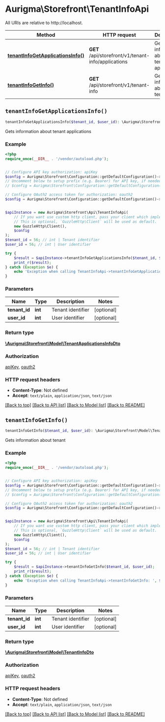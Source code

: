 # Aurigma\Storefront\TenantInfoApi

All URIs are relative to http://localhost.

Method | HTTP request | Description
------------- | ------------- | -------------
[**tenantInfoGetApplicationsInfo()**](TenantInfoApi.md#tenantInfoGetApplicationsInfo) | **GET** /api/storefront/v1/tenant-info/applications | Gets information about tenant applications
[**tenantInfoGetInfo()**](TenantInfoApi.md#tenantInfoGetInfo) | **GET** /api/storefront/v1/tenant-info | Gets information about tenant


## `tenantInfoGetApplicationsInfo()`

```php
tenantInfoGetApplicationsInfo($tenant_id, $user_id): \Aurigma\Storefront\Model\TenantApplicationsInfoDto
```

Gets information about tenant applications

### Example

```php
<?php
require_once(__DIR__ . '/vendor/autoload.php');


// Configure API key authorization: apiKey
$config = Aurigma\Storefront\Configuration::getDefaultConfiguration()->setApiKey('X-API-Key', 'YOUR_API_KEY');
// Uncomment below to setup prefix (e.g. Bearer) for API key, if needed
// $config = Aurigma\Storefront\Configuration::getDefaultConfiguration()->setApiKeyPrefix('X-API-Key', 'Bearer');

// Configure OAuth2 access token for authorization: oauth2
$config = Aurigma\Storefront\Configuration::getDefaultConfiguration()->setAccessToken('YOUR_ACCESS_TOKEN');


$apiInstance = new Aurigma\Storefront\Api\TenantInfoApi(
    // If you want use custom http client, pass your client which implements `GuzzleHttp\ClientInterface`.
    // This is optional, `GuzzleHttp\Client` will be used as default.
    new GuzzleHttp\Client(),
    $config
);
$tenant_id = 56; // int | Tenant identifier
$user_id = 56; // int | User identifier

try {
    $result = $apiInstance->tenantInfoGetApplicationsInfo($tenant_id, $user_id);
    print_r($result);
} catch (Exception $e) {
    echo 'Exception when calling TenantInfoApi->tenantInfoGetApplicationsInfo: ', $e->getMessage(), PHP_EOL;
}
```

### Parameters

Name | Type | Description  | Notes
------------- | ------------- | ------------- | -------------
 **tenant_id** | **int**| Tenant identifier | [optional]
 **user_id** | **int**| User identifier | [optional]

### Return type

[**\Aurigma\Storefront\Model\TenantApplicationsInfoDto**](../Model/TenantApplicationsInfoDto.md)

### Authorization

[apiKey](../../README.md#apiKey), [oauth2](../../README.md#oauth2)

### HTTP request headers

- **Content-Type**: Not defined
- **Accept**: `text/plain`, `application/json`, `text/json`

[[Back to top]](#) [[Back to API list]](../../README.md#endpoints)
[[Back to Model list]](../../README.md#models)
[[Back to README]](../../README.md)

## `tenantInfoGetInfo()`

```php
tenantInfoGetInfo($tenant_id, $user_id): \Aurigma\Storefront\Model\TenantInfoDto
```

Gets information about tenant

### Example

```php
<?php
require_once(__DIR__ . '/vendor/autoload.php');


// Configure API key authorization: apiKey
$config = Aurigma\Storefront\Configuration::getDefaultConfiguration()->setApiKey('X-API-Key', 'YOUR_API_KEY');
// Uncomment below to setup prefix (e.g. Bearer) for API key, if needed
// $config = Aurigma\Storefront\Configuration::getDefaultConfiguration()->setApiKeyPrefix('X-API-Key', 'Bearer');

// Configure OAuth2 access token for authorization: oauth2
$config = Aurigma\Storefront\Configuration::getDefaultConfiguration()->setAccessToken('YOUR_ACCESS_TOKEN');


$apiInstance = new Aurigma\Storefront\Api\TenantInfoApi(
    // If you want use custom http client, pass your client which implements `GuzzleHttp\ClientInterface`.
    // This is optional, `GuzzleHttp\Client` will be used as default.
    new GuzzleHttp\Client(),
    $config
);
$tenant_id = 56; // int | Tenant identifier
$user_id = 56; // int | User identifier

try {
    $result = $apiInstance->tenantInfoGetInfo($tenant_id, $user_id);
    print_r($result);
} catch (Exception $e) {
    echo 'Exception when calling TenantInfoApi->tenantInfoGetInfo: ', $e->getMessage(), PHP_EOL;
}
```

### Parameters

Name | Type | Description  | Notes
------------- | ------------- | ------------- | -------------
 **tenant_id** | **int**| Tenant identifier | [optional]
 **user_id** | **int**| User identifier | [optional]

### Return type

[**\Aurigma\Storefront\Model\TenantInfoDto**](../Model/TenantInfoDto.md)

### Authorization

[apiKey](../../README.md#apiKey), [oauth2](../../README.md#oauth2)

### HTTP request headers

- **Content-Type**: Not defined
- **Accept**: `text/plain`, `application/json`, `text/json`

[[Back to top]](#) [[Back to API list]](../../README.md#endpoints)
[[Back to Model list]](../../README.md#models)
[[Back to README]](../../README.md)
